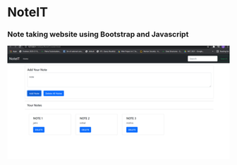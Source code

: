 # NoteIT

<html>
  <head>
  </head>
  <body>
    <h3>Note taking website using Bootstrap and Javascript</h3>
    <img src="NoteIT.png"></img>
  </body>
  </html>
